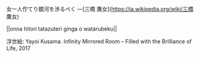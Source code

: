 女一人佇てり銀河を渉るべく
—[三橋 鷹女](https://ja.wikipedia.org/wiki/三橋 鷹女)

||onna hitori tatazuteri ginga o watarubeku||

浮世絵: Yayoi Kusama. Infinity Mirrored Room – Filled with the Brilliance of Life, 2017